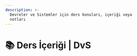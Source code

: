 ```yaml
---
description: >-
  Devreler ve Sistemler için ders konuları, içeriği veya
  notları
---
```


# 📚 Ders İçeriği \| DvS
